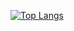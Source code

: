 
<!--
**leenusdarnal/leenusdarnal** is a ✨ _special_ ✨ repository because its `README.md` (this file) appears on your GitHub profile.

Here are some ideas to get you started:

- 🔭 I’m currently working on ...
- 🌱 I’m currently learning ...
- 👯 I’m looking to collaborate on ...
- 🤔 I’m looking for help with ...
- 💬 Ask me about ...
- 📫 How to reach me: ...
- 😄 Pronouns: ...
- ⚡ Fun fact: ...

### Hi there 👋
-->

 [![Top Langs![](https://komarev.com/ghpvc/?username=your-github-username&label=PROFILE+VIEWS)](https://github-readme-stats.vercel.app/api/top-langs/?username=leenusdarnal)](https://github.com/leenusdarnal/github-readme-stats)
